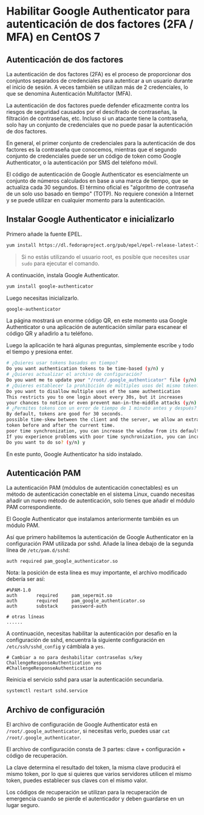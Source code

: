# Habilitar Google Authenticator para autenticación de dos factores (2FA / MFA) en CentOS 7

## Autenticación de dos factores

La autenticación de dos factores (2FA) es el proceso de proporcionar dos conjuntos separados de credenciales para autenticar a un usuario durante el inicio de sesión. A veces también se utilizan más de 2 credenciales, lo que se denomina Autenticación Multifactor (MFA).

La autenticación de dos factores puede defender eficazmente contra los riesgos de seguridad causados por el descifrado de contraseñas, la filtración de contraseñas, etc. Incluso si un atacante tiene la contraseña, solo hay un conjunto de credenciales que no puede pasar la autenticación de dos factores.

En general, el primer conjunto de credenciales para la autenticación de dos factores es la contraseña que conocemos, mientras que el segundo conjunto de credenciales puede ser un código de token como Google Authenticator, o la autenticación por SMS del teléfono móvil.

El código de autenticación de Google Authenticator es esencialmente un conjunto de números calculados en base a una marca de tiempo, que se actualiza cada 30 segundos. El término oficial es "algoritmo de contraseña de un solo uso basado en tiempo" (TOTP). No requiere conexión a Internet y se puede utilizar en cualquier momento para la autenticación.

## Instalar Google Authenticator e inicializarlo

Primero añade la fuente EPEL.

```sh
yum install https://dl.fedoraproject.org/pub/epel/epel-release-latest-7.noarch.rpm
```

> Si no estás utilizando el usuario root, es posible que necesites usar ``sudo`` para ejecutar el comando.

A continuación, instala Google Authenticator.

```sh
yum install google-authenticator
```

Luego necesitas inicializarlo.

```sh
google-authenticator
```

La página mostrará un enorme código QR, en este momento usa Google Authenticator o una aplicación de autenticación similar para escanear el código QR y añadirlo a tu teléfono.

Luego la aplicación te hará algunas preguntas, simplemente escribe `y` todo el tiempo y presiona enter.

```sh
# ¿Quieres usar tokens basados en tiempo?
Do you want authentication tokens to be time-based (y/n) y
# ¿Quieres actualizar el archivo de configuración?
Do you want me to update your "/root/.google_authenticator" file (y/n) y
# ¿Quieres establecer la prohibición de múltiples usos del mismo token?
Do you want to disallow multiple uses of the same authentication
This restricts you to one login about every 30s, but it increases
your chances to notice or even prevent man-in-the-middle attacks (y/n) y
# ¿Permites tokens con un error de tiempo de 1 minuto antes y después?
By default, tokens are good for 30 seconds.
possible time-skew between the client and the server, we allow an extra
token before and after the current time.
poor time synchronization, you can increase the window from its default
If you experience problems with poor time synchronization, you can increase the window from its default size of +1min (window size of 3) to about +-4min (window size of 17 acceptable tokens).
Do you want to do so? (y/n) y
```

En este punto, Google Authenticator ha sido instalado.

## Autenticación PAM

La autenticación PAM (módulos de autenticación conectables) es un método de autenticación conectable en el sistema Linux, cuando necesitas añadir un nuevo método de autenticación, solo tienes que añadir el módulo PAM correspondiente.

El Google Authenticator que instalamos anteriormente también es un módulo PAM.

Así que primero habilitemos la autenticación de Google Authenticator en la configuración PAM utilizada por sshd. Añade la línea debajo de la segunda línea de `/etc/pam.d/sshd`:

```
auth required pam_google_authenticator.so
```

Nota: la posición de esta línea es muy importante, el archivo modificado debería ser así:

```
#%PAM-1.0
auth       required     pam_sepermit.so
auth       required     pam_google_authenticator.so
auth       substack     password-auth

# otras líneas
......
```

A continuación, necesitas habilitar la autenticación por desafío en la configuración de sshd, encuentra la siguiente configuración en `/etc/ssh/sshd_config` y cámbiala a `yes`.

```
# Cambiar a no para deshabilitar contraseñas s/key
ChallengeResponseAuthentication yes
#ChallengeResponseAuthentication no
```

Reinicia el servicio sshd para usar la autenticación secundaria.

```sh
systemctl restart sshd.service
```

## Archivo de configuración

El archivo de configuración de Google Authenticator está en `/root/.google_authenticator`, si necesitas verlo, puedes usar `cat /root/.google_authenticator`.

El archivo de configuración consta de 3 partes: clave + configuración + código de recuperación.

La clave determina el resultado del token, la misma clave producirá el mismo token, por lo que si quieres que varios servidores utilicen el mismo token, puedes establecer sus claves con el mismo valor.

Los códigos de recuperación se utilizan para la recuperación de emergencia cuando se pierde el autenticador y deben guardarse en un lugar seguro.